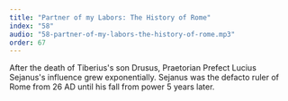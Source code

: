 ```yaml
---
title: "Partner of my Labors: The History of Rome"
index: "58"
audio: "58-partner-of-my-labors-the-history-of-rome.mp3"
order: 67
---
```


After the death of Tiberius's son Drusus, Praetorian Prefect Lucius Sejanus's influence grew exponentially. Sejanus was the defacto ruler of Rome from 26 AD until his fall from power 5 years later.
